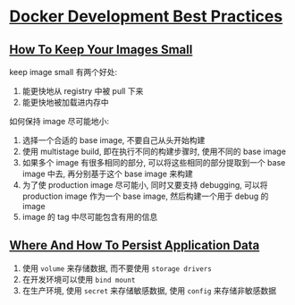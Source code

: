 # [Docker Development Best Practices](https://docs.docker.com/develop/dev-best-practices/)

## [How To Keep Your Images Small](https://docs.docker.com/develop/dev-best-practices/#how-to-keep-your-images-small)

keep image small 有两个好处:

1. 能更快地从 registry 中被 pull 下来
2. 能更快地被加载进内存中

如何保持 image 尽可能地小:

1. 选择一个合适的 base image, 不要自己从头开始构建
2. 使用 multistage build, 即在执行不同的构建步骤时, 使用不同的 base image
3. 如果多个 image 有很多相同的部分, 可以将这些相同的部分提取到一个 base image 中去, 再分别基于这个 base image 来构建
4. 为了使 production image 尽可能小, 同时又要支持 debugging, 可以将 production image 作为一个 base image, 然后构建一个用于 debug 的 image
5. image 的 tag 中尽可能包含有用的信息

## [Where And How To Persist Application Data](https://docs.docker.com/develop/dev-best-practices/#where-and-how-to-persist-application-data)

1. 使用 `volume` 来存储数据, 而不要使用 `storage drivers`
2. 在开发环境可以使用 `bind mount`
3. 在生产环境, 使用 `secret` 来存储敏感数据, 使用 `config` 来存储非敏感数据
